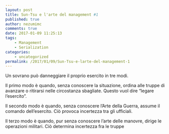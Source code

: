 ```yaml
---
layout: post
title: Sun-Tsu e l'arte del management #1
published: true
author: nezumimc
comments: true
date: 2017-01-09 11:25:13
tags:
    - Management
    - Serialization
categories:
    - uncategorized
permalink: /2017/01/09/Sun-Tsu-e-larte-del-management-1
---
```


Un sovrano può danneggiare il proprio esercito in tre modi.

Il primo modo è quando, senza conoscere la situazione, ordina alle truppe di avanzare o ritirarsi nelle circostanza sbagliate. Questo vuol dire “legare l’esercito”.

Il secondo modo è quando, senza conoscere l’Arte della Guerra, assume il comando dell’esercito. Ciò provoca incertezza tra gli ufficiali.

Il terzo modo è quando, pur senza conoscere l’arte delle manovre, dirige le operazioni militari. Ciò determina incertezza fra le truppe